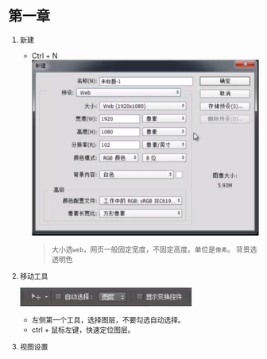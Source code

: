 # 第一章
1. 新建
    - Ctrl + N
        ![](assets/B.png)
        > 大小选`web`，网页一般固定宽度，不固定高度。单位是`像素`。
        > 背景选透明色
2. 移动工具

   ![](/assets/96[@0~JX[FOIX5%8O@IFU~Q.png)
   - 左侧第一个工具，选择图层，不要勾选自动选择。
   - ctrl + 鼠标左键，快速定位图层。
3. 视图设置 
 